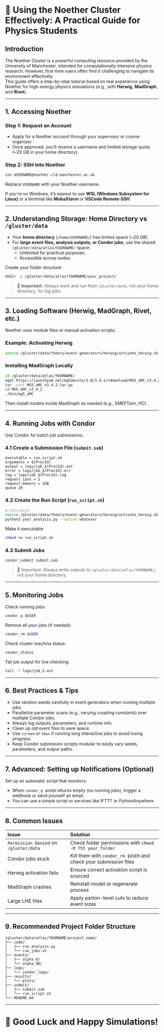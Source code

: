 # 🌟 Using the Noether Cluster Effectively: A Practical Guide for Physics Students

## Introduction

The Noether Cluster is a powerful computing resource provided by the University of Manchester, intended for computationally intensive physics research. However, first-time users often find it challenging to navigate its environment effectively.  
This guide offers a step-by-step tutorial based on real experience using Noether for high-energy physics simulations (e.g., with **Herwig**, **MadGraph**, and **Rivet**).

---

## 1. Accessing Noether

### Step 1: Request an Account

- Apply for a Noether account through your supervisor or course organizer.
- Once approved, you’ll receive a username and limited storage quota (~20 GB in your home directory).

### Step 2: SSH into Noether

```bash
ssh USERNAME@noether.cld.manchester.ac.uk
```

Replace `USERNAME` with your Noether username.

If you're on Windows, it’s easiest to use **WSL (Windows Subsystem for Linux)** or a terminal like **MobaXterm** or **VSCode Remote-SSH**.

---

## 2. Understanding Storage: Home Directory vs `/gluster/data`

- Your **home directory** (`/home/USERNAME/`) has limited space (~20 GB).
- For **large event files, analysis outputs, or Condor jobs**, use the shared `/gluster/data/atlas/USERNAME/` space:
  - Unlimited for practical purposes.
  - Accessible across nodes.

Create your folder structure:

```bash
mkdir -p /gluster/data/atlas/YOURNAME/your_project/
```

> 🔔 **Important**: Always work and run from `/gluster/data`, not your home directory, for big jobs.

---

## 3. Loading Software (Herwig, MadGraph, Rivet, etc.)

Noether uses module files or manual activation scripts.

### Example: Activating Herwig

```bash
source /gluster/data/theory/event-generators/herwig/activate_herwig.sh
```

### Installing MadGraph Locally

```bash
cd /gluster/data/atlas/YOURNAME/
wget https://launchpad.net/mg5amcnlo/3.0/3.4.x/+download/MG5_aMC_v3.4.2.tar.gz
tar -xzvf MG5_aMC_v3.4.2.tar.gz
cd MG5_aMC_v3_4_2
./bin/mg5_aMC
```

Then install models inside MadGraph as needed (e.g., SMEFTsim, HC).

---

## 4. Running Jobs with Condor

Use Condor for batch job submissions.

### 4.1 Create a Submission File (`submit.sub`)

```text
executable = run_script.sh
arguments = $(ProcId)
output = logs/job_$(ProcId).out
error = logs/job_$(ProcId).err
log = logs/job_$(ProcId).log
request_cpus = 1
request_memory = 2GB
queue 10
```

### 4.2 Create the Run Script (`run_script.sh`)

```bash
#!/bin/bash
source /gluster/data/theory/event-generators/herwig/activate_herwig.sh
python3 your_analysis.py --option whatever
```

Make it executable:

```bash
chmod +x run_script.sh
```

### 4.3 Submit Jobs

```bash
condor_submit submit.sub
```

> 🔔 Important: Always write outputs to `/gluster/data/atlas/YOURNAME/`, not your home directory.

---

## 5. Monitoring Jobs

Check running jobs:

```bash
condor_q $USER
```

Remove all your jobs (if needed):

```bash
condor_rm $USER
```

Check cluster machine status:

```bash
condor_status
```

Tail job output for live checking:

```bash
tail -f logs/job_X.out
```

---

## 6. Best Practices & Tips

- Use random seeds carefully in event generators when running multiple jobs.
- Parallelize parameter scans (e.g., varying coupling constants) over multiple Condor jobs.
- Always log outputs, parameters, and runtime info.
- Clean up old event files to save space.
- Use `screen` or `tmux` if running long interactive jobs to avoid losing progress.
- Keep Condor submission scripts modular to easily vary seeds, parameters, and output paths.

---

## 7. Advanced: Setting up Notifications (Optional)

Set up an automatic script that monitors:

- When `condor_q $USER` returns empty (no running jobs), trigger a webhook or send yourself an email.
- You can use a simple script or services like IFTTT or PythonAnywhere.

---

## 8. Common Issues

| Issue | Solution |
|:------|:---------|
| `Permission Denied` on `/gluster/data` | Check folder permissions with `chmod -R 755 your_folder` |
| Condor jobs stuck | Kill them with `condor_rm $USER` and check your submission files |
| Herwig activation fails | Ensure correct activation script is sourced |
| MadGraph crashes | Reinstall model or regenerate process |
| Large LHE files | Apply parton-level cuts to reduce event sizes |

---

## 9. Recommended Project Folder Structure

```text
/gluster/data/atlas/YOURNAME/project_name/
├── code/
│   ├── run_analysis.py
│   └── run_jobs.sh
├── events/
│   ├── alpha_0/
│   └── alpha_90/
├── logs/
│   └── condor_logs/
├── results/
│   └── plots/
├── submit/
│   ├── submit.sub
│   └── run_script.sh
└── README.md
```

---

# 🚀 Good Luck and Happy Simulations!
